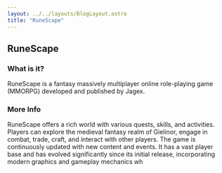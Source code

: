 ```yaml
---
layout: ../../layouts/BlogLayout.astro
title: "RuneScape"
---
```


## RuneScape

### What is it?

RuneScape is a fantasy massively multiplayer online role-playing game (MMORPG) developed and published by Jagex. 

### More Info

RuneScape offers a rich world with various quests, skills, and activities. Players can explore the medieval fantasy realm of Gielinor, engage in combat, trade, craft, and interact with other players. The game is continuously updated with new content and events. It has a vast player base and has evolved significantly since its initial release, incorporating modern graphics and gameplay mechanics wh
